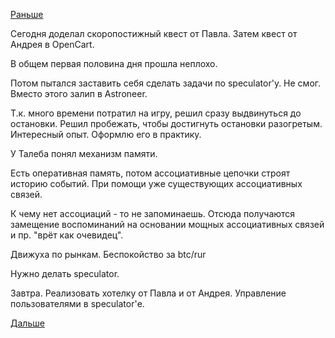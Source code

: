 [Раньше](2017.01.10.md)

Сегодня доделал скоропостижный квест от Павла.
Затем квест от Андрея в OpenCart.

В общем первая половина дня прошла неплохо. 

Потом пытался заставить себя сделать задачи по speculator'у. Не смог. Вместо этого залип в Astroneer.

Т.к. много времени потратил на игру, решил сразу выдвинуться до остановки.
Решил пробежать, чтобы достигнуть остановки разогретым.
Интересный опыт. Оформлю его в практику.

У Талеба понял механизм памяти.

Есть оперативная память, потом ассоциативные цепочки строят историю событий.
При помощи уже существующих ассоциативных связей.

К чему нет ассоциаций - то не запоминаешь.
Отсюда получаются замещение воспоминаний на основании мощных ассоциативных связей и пр. "врёт как очевидец".

Движуха по рынкам.
Беспокойство за btc/rur

Нужно делать speculator.

Завтра.
Реализовать хотелку от Павла и от Андрея.
Управление пользователями в speculator'е.

[Дальше](2017.01.12.md)